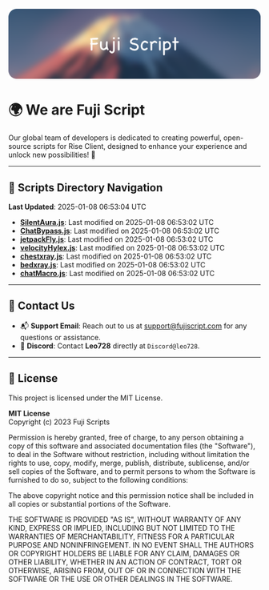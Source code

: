 ![Banner](.github/b.webp)

# 🌍 **We are Fuji Script**

Our global team of developers is dedicated to creating powerful, open-source scripts for Rise Client, designed to enhance your experience and unlock new possibilities! 🌟

---
<!-- SCRIPTS_NAVIGATION_START -->
## 📂 **Scripts Directory Navigation**

**Last Updated**: 2025-01-08 06:53:04 UTC

- **[SilentAura.js](scripts/SilentAura.js)**: Last modified on 2025-01-08 06:53:02 UTC
- **[ChatBypass.js](scripts/ChatBypass.js)**: Last modified on 2025-01-08 06:53:02 UTC
- **[jetpackFly.js](scripts/jetpackFly.js)**: Last modified on 2025-01-08 06:53:02 UTC
- **[velocityHylex.js](scripts/velocityHylex.js)**: Last modified on 2025-01-08 06:53:02 UTC
- **[chestxray.js](scripts/chestxray.js)**: Last modified on 2025-01-08 06:53:02 UTC
- **[bedxray.js](scripts/bedxray.js)**: Last modified on 2025-01-08 06:53:02 UTC
- **[chatMacro.js](scripts/chatMacro.js)**: Last modified on 2025-01-08 06:53:02 UTC

<!-- SCRIPTS_NAVIGATION_END -->

---

## 💬 **Contact Us**  
- 📬 **Support Email**: Reach out to us at [support@fujiscript.com](mailto:support@fujiscript.com) for any questions or assistance.  
- 💬 **Discord**: Contact **Leo728** directly at `Discord@leo728`.

---

## 📜 **License**

This project is licensed under the MIT License.  

**MIT License**  
Copyright (c) 2023 Fuji Scripts  

Permission is hereby granted, free of charge, to any person obtaining a copy of this software and associated documentation files (the "Software"), to deal in the Software without restriction, including without limitation the rights to use, copy, modify, merge, publish, distribute, sublicense, and/or sell copies of the Software, and to permit persons to whom the Software is furnished to do so, subject to the following conditions:  

The above copyright notice and this permission notice shall be included in all copies or substantial portions of the Software.  

THE SOFTWARE IS PROVIDED "AS IS", WITHOUT WARRANTY OF ANY KIND, EXPRESS OR IMPLIED, INCLUDING BUT NOT LIMITED TO THE WARRANTIES OF MERCHANTABILITY, FITNESS FOR A PARTICULAR PURPOSE AND NONINFRINGEMENT. IN NO EVENT SHALL THE AUTHORS OR COPYRIGHT HOLDERS BE LIABLE FOR ANY CLAIM, DAMAGES OR OTHER LIABILITY, WHETHER IN AN ACTION OF CONTRACT, TORT OR OTHERWISE, ARISING FROM, OUT OF OR IN CONNECTION WITH THE SOFTWARE OR THE USE OR OTHER DEALINGS IN THE SOFTWARE.  
